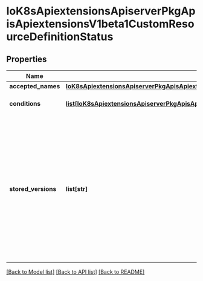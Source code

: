 # IoK8sApiextensionsApiserverPkgApisApiextensionsV1beta1CustomResourceDefinitionStatus

## Properties
Name | Type | Description | Notes
------------ | ------------- | ------------- | -------------
**accepted_names** | [**IoK8sApiextensionsApiserverPkgApisApiextensionsV1beta1CustomResourceDefinitionNames**](IoK8sApiextensionsApiserverPkgApisApiextensionsV1beta1CustomResourceDefinitionNames.md) |  | 
**conditions** | [**list[IoK8sApiextensionsApiserverPkgApisApiextensionsV1beta1CustomResourceDefinitionCondition]**](IoK8sApiextensionsApiserverPkgApisApiextensionsV1beta1CustomResourceDefinitionCondition.md) | Conditions indicate state for particular aspects of a CustomResourceDefinition | 
**stored_versions** | **list[str]** | StoredVersions are all versions of CustomResources that were ever persisted. Tracking these versions allows a migration path for stored versions in etcd. The field is mutable so the migration controller can first finish a migration to another version (i.e. that no old objects are left in the storage), and then remove the rest of the versions from this list. None of the versions in this list can be removed from the spec.Versions field. | 

[[Back to Model list]](../README.md#documentation-for-models) [[Back to API list]](../README.md#documentation-for-api-endpoints) [[Back to README]](../README.md)

